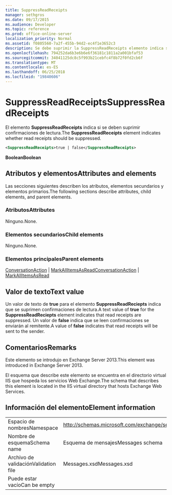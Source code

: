 ```yaml
---
title: SuppressReadReceipts
manager: sethgros
ms.date: 09/17/2015
ms.audience: Developer
ms.topic: reference
ms.prod: office-online-server
localization_priority: Normal
ms.assetid: f0805560-7a2f-455b-94d2-ec4f1e3652c3
description: Se debe suprimir la SuppressReadReceipts elemento indica si confirmaciones de lectura.
ms.openlocfilehash: 794252da6b3e6b6e6f36181c1811a2a001bfaf53
ms.sourcegitcommit: 34041125dc8c5f993b21cebfc4f8b72f0fd2cb6f
ms.translationtype: MT
ms.contentlocale: es-ES
ms.lasthandoff: 06/25/2018
ms.locfileid: "19840606"
---
```

# <a name="suppressreadreceipts"></a><span data-ttu-id="6837b-103">SuppressReadReceipts</span><span class="sxs-lookup"><span data-stu-id="6837b-103">SuppressReadReceipts</span></span>

<span data-ttu-id="6837b-104">El elemento **SuppressReadReceipts** indica si se deben suprimir confirmaciones de lectura.</span><span class="sxs-lookup"><span data-stu-id="6837b-104">The **SuppressReadReceipts** element indicates whether read receipts should be suppressed.</span></span> 
  
```XML
<SuppressReadReceipts>true | false</SuppressReadReceipts>
```

 <span data-ttu-id="6837b-105">**Boolean**</span><span class="sxs-lookup"><span data-stu-id="6837b-105">**Boolean**</span></span>
## <a name="attributes-and-elements"></a><span data-ttu-id="6837b-106">Atributos y elementos</span><span class="sxs-lookup"><span data-stu-id="6837b-106">Attributes and elements</span></span>

<span data-ttu-id="6837b-107">Las secciones siguientes describen los atributos, elementos secundarios y elementos primarios.</span><span class="sxs-lookup"><span data-stu-id="6837b-107">The following sections describe attributes, child elements, and parent elements.</span></span>
  
### <a name="attributes"></a><span data-ttu-id="6837b-108">Atributos</span><span class="sxs-lookup"><span data-stu-id="6837b-108">Attributes</span></span>

<span data-ttu-id="6837b-109">Ninguno.</span><span class="sxs-lookup"><span data-stu-id="6837b-109">None.</span></span>
  
### <a name="child-elements"></a><span data-ttu-id="6837b-110">Elementos secundarios</span><span class="sxs-lookup"><span data-stu-id="6837b-110">Child elements</span></span>

<span data-ttu-id="6837b-111">Ninguno.</span><span class="sxs-lookup"><span data-stu-id="6837b-111">None.</span></span>
  
### <a name="parent-elements"></a><span data-ttu-id="6837b-112">Elementos principales</span><span class="sxs-lookup"><span data-stu-id="6837b-112">Parent elements</span></span>

<span data-ttu-id="6837b-113">[ConversationAction](conversationaction.md) | [MarkAllItemsAsRead](markallitemsasread.md)</span><span class="sxs-lookup"><span data-stu-id="6837b-113">[ConversationAction](conversationaction.md) | [MarkAllItemsAsRead](markallitemsasread.md)</span></span>
  
## <a name="text-value"></a><span data-ttu-id="6837b-114">Valor de texto</span><span class="sxs-lookup"><span data-stu-id="6837b-114">Text value</span></span>

<span data-ttu-id="6837b-115">Un valor de texto de **true** para el elemento **SuppressReadReciepts** indica que se suprimen confirmaciones de lectura.</span><span class="sxs-lookup"><span data-stu-id="6837b-115">A text value of **true** for the **SuppressReadReciepts** element indicates that read receipts are suppressed.</span></span> <span data-ttu-id="6837b-116">Un valor de **false** indica que se leen confirmaciones se enviarán al remitente.</span><span class="sxs-lookup"><span data-stu-id="6837b-116">A value of **false** indicates that read receipts will be sent to the sender.</span></span> 
  
## <a name="remarks"></a><span data-ttu-id="6837b-117">Comentarios</span><span class="sxs-lookup"><span data-stu-id="6837b-117">Remarks</span></span>

<span data-ttu-id="6837b-118">Este elemento se introdujo en Exchange Server 2013.</span><span class="sxs-lookup"><span data-stu-id="6837b-118">This element was introduced in Exchange Server 2013.</span></span>
  
<span data-ttu-id="6837b-119">El esquema que describe este elemento se encuentra en el directorio virtual IIS que hospeda los servicios Web Exchange.</span><span class="sxs-lookup"><span data-stu-id="6837b-119">The schema that describes this element is located in the IIS virtual directory that hosts Exchange Web Services.</span></span>
  
## <a name="element-information"></a><span data-ttu-id="6837b-120">Información del elemento</span><span class="sxs-lookup"><span data-stu-id="6837b-120">Element information</span></span>

|||
|:-----|:-----|
|<span data-ttu-id="6837b-121">Espacio de nombres</span><span class="sxs-lookup"><span data-stu-id="6837b-121">Namespace</span></span>  <br/> |http://schemas.microsoft.com/exchange/services/2006/messages  <br/> |
|<span data-ttu-id="6837b-122">Nombre de esquema</span><span class="sxs-lookup"><span data-stu-id="6837b-122">Schema name</span></span>  <br/> |<span data-ttu-id="6837b-123">Esquema de mensajes</span><span class="sxs-lookup"><span data-stu-id="6837b-123">Messages schema</span></span>  <br/> |
|<span data-ttu-id="6837b-124">Archivo de validación</span><span class="sxs-lookup"><span data-stu-id="6837b-124">Validation file</span></span>  <br/> |<span data-ttu-id="6837b-125">Messages.xsd</span><span class="sxs-lookup"><span data-stu-id="6837b-125">Messages.xsd</span></span>  <br/> |
|<span data-ttu-id="6837b-126">Puede estar vacío</span><span class="sxs-lookup"><span data-stu-id="6837b-126">Can be empty</span></span>  <br/> ||
   

